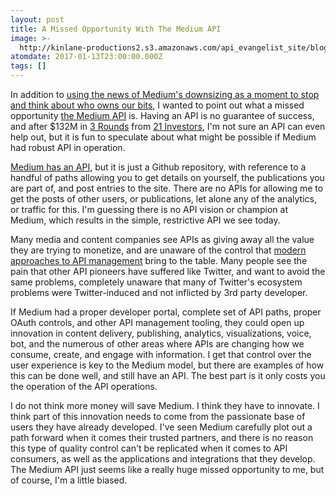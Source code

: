 ```yaml
---
layout: post
title: A Missed Opportunity With The Medium API
image: >-
  http://kinlane-productions2.s3.amazonaws.com/api_evangelist_site/blog/medium_storytelling_network2.jpg
atomdate: 2017-01-13T23:00:00.000Z
tags: []
---
```

In addition to [using the news of Medium's downsizing as a moment to stop and think about who owns our bits](http://kinlane.com/2017/01/05/medium-and-the-importance-of-maintaining-your-own-domain/), I wanted to point out what a missed opportunity [the Medium API](https://github.com/Medium/medium-api-docs) is. Having an API is no guarantee of success, and after $132M in [3 Rounds](https://www.crunchbase.com/organization/medium/funding-rounds) from [21 Investors](https://www.crunchbase.com/organization/medium/investors), I'm not sure an API can even help out, but it is fun to speculate about what might be possible if Medium had robust API in operation.

[Medium has an API](https://github.com/Medium/medium-api-docs), but it is just a Github repository, with reference to a handful of paths allowing you to get details on yourself, the publications you are part of, and post entries to the site. There are no APIs for allowing me to get the posts of other users, or publications, let alone any of the analytics, or traffic for this. I'm guessing there is no API vision or champion at Medium, which results in the simple, restrictive API we see today.

Many media and content companies see APIs as giving away all the value they are trying to monetize, and are unaware of the control that [modern approaches to API management](http://management.apievangelist.com/) bring to the table. Many people see the pain that other API pioneers have suffered like Twitter, and want to avoid the same problems, completely unaware that many of Twitter's ecosystem problems were Twitter-induced and not inflicted by 3rd party developer.

If Medium had a proper developer portal, complete set of API paths, proper OAuth controls, and other API management tooling, they could open up innovation in content delivery, publishing, analytics, visualizations, voice, bot, and the numerous of other areas where APIs are changing how we consume, create, and engage with information. I get that control over the user experience is key to the Medium model, but there are examples of how this can be done well, and still have an API. The best part is it only costs you the operation of the API operations.

I do not think more money will save Medium. I think they have to innovate. I think part of this innovation needs to come from the passionate base of users they have already developed. I've seen Medium carefully plot out a path forward when it comes their trusted partners, and there is no reason this type of quality control can't be replicated when it comes to API consumers, as well as the applications and integrations that they develop. The Medium API just seems like a really huge missed opportunity to me, but of course, I'm a little biased.